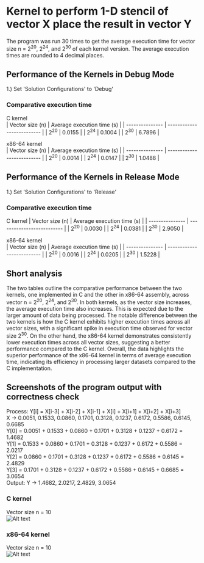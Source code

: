 # Kernel to perform 1-D stencil of vector X place the result in vector Y
The program was run 30 times to get the average execution time for vector size n = 2<sup>20</sup>, 2<sup>24</sup>, and 2<sup>30</sup> of each kernel version. The average execution times are rounded to 4 decimal places.

## Performance of the Kernels in Debug Mode
1.) Set 'Solution Configurations' to 'Debug'

### Comparative execution time
C kernel  
| Vector size (n) | Average execution time (s) |
| --------------- | -------------------------- |
| 2<sup>20</sup>  | 0.0155                     |
| 2<sup>24</sup>  | 0.1004					           |
| 2<sup>30</sup>  | 6.7896                     |

x86-64 kernel  
| Vector size (n) | Average execution time (s) |
| --------------- | -------------------------- |
| 2<sup>20</sup>  | 0.0014                     |
| 2<sup>24</sup>  | 0.0147                     |
| 2<sup>30</sup>  | 1.0488                     |

## Performance of the Kernels in Release Mode
1.) Set 'Solution Configurations' to 'Release'

### Comparative execution time
C kernel
| Vector size (n) | Average execution time (s) |
| --------------- | -------------------------- |
| 2<sup>20</sup>  | 0.0030                     |
| 2<sup>24</sup>  | 0.0381                     |
| 2<sup>30</sup>  | 2.9050                     |

x86-64 kernel  
| Vector size (n) | Average execution time (s) |
| --------------- | -------------------------- |
| 2<sup>20</sup>  | 0.0016                     |
| 2<sup>24</sup>  | 0.0205                     |
| 2<sup>30</sup>  | 1.5228                     |

## Short analysis
The two tables outline the comparative performance between the two kernels, one implemented in C and the other in x86-64 assembly, across vector n = 2<sup>20</sup>, 2<sup>24</sup>, and 2<sup>30</sup>. In both kernels, as the vector size increases, the average execution time also increases. This is expected due to the larger amount of data being processed. The notable difference between the two kernels is how the C kernel exhibits higher execution times across all vector sizes, with a significant spike in execution time observed for vector size 2<sup>30</sup>. On the other hand, the x86-64 kernel demonstrates consistently lower execution times across all vector sizes, suggesting a better performance compared to the C kernel. Overall, the data highlights the superior performance of the x86-64 kernel in terms of average execution time, indicating its efficiency in processing larger datasets compared to the C implementation.  

## Screenshots of the program output with correctness check
Process: Y[i] = X[i-3] + X[i-2] + X[i-1] + X[i] + X[i+1] + X[i+2] + X[i+3] <br>
X -> 0.0051, 0.1533, 0.0860, 0.1701, 0.3128, 0.1237, 0.6172, 0.5586, 0.6145, 0.6685 <br>
Y[0] = 0.0051 + 0.1533 + 0.0860 + 0.1701 + 0.3128 + 0.1237 + 0.6172 = 1.4682 <br>
Y[1] = 0.1533 + 0.0860 + 0.1701 + 0.3128 + 0.1237 + 0.6172 + 0.5586 = 2.0217 <br>
Y[2] = 0.0860 + 0.1701 + 0.3128 + 0.1237 + 0.6172 + 0.5586 + 0.6145 = 2.4829 <br>
Y[3] = 0.1701 + 0.3128 + 0.1237 + 0.6172 + 0.5586 + 0.6145 + 0.6685 = 3.0654 <br>
Output: Y -> 1.4682, 2.0217, 2.4829, 3.0654 

### C kernel
Vector size n = 10  
![Alt text](https://i.imgur.com/hw6sFoH.png)

### x86-64 kernel
Vector size n = 10  
![Alt text](https://i.imgur.com/o8gDamv.png)

